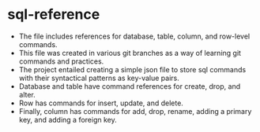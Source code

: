 # sql-reference
- The file includes references for database, table, column, and row-level commands.
- This file was created in various git branches as a way of learning git commands and practices.
- The project entailed creating a simple json file to store sql commands with their syntactical patterns as key-value pairs.
- Database and table have command references for create, drop, and alter.
- Row has commands for insert, update, and delete.
- Finally, column has commands for add, drop, rename, adding a primary key, and adding a foreign key.